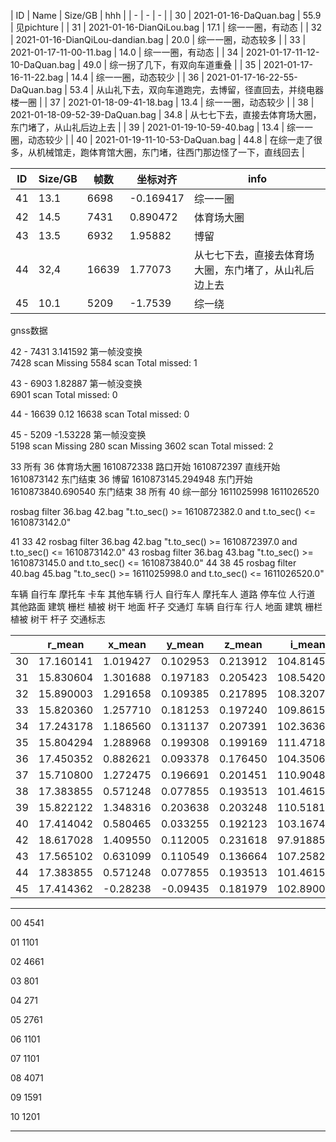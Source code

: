 | ID | Name | Size/GB | hhh |
| - | - | - |
| 30 | 2021-01-16-DaQuan.bag            | 55.9 | 见pichture |
| 31 | 2021-01-16-DianQiLou.bag         | 17.1 | 综一一圈，有动态 |
| 32 | 2021-01-16-DianQiLou-dandian.bag | 20.0 | 综一一圈，动态较多 |
| 33 | 2021-01-17-11-00-11.bag          | 14.0 | 综一一圈，有动态 |
| 34 | 2021-01-17-11-12-10-DaQuan.bag   | 49.0 | 综一拐了几下，有双向车道重叠 |
| 35 | 2021-01-17-16-11-22.bag          | 14.4 | 综一一圈，动态较少 |
| 36 | 2021-01-17-16-22-55-DaQuan.bag   | 53.4 | 从山礼下去，双向车道跑完，去博留，径直回去，并绕电器楼一圈 |
| 37 | 2021-01-18-09-41-18.bag          | 13.4 | 综一一圈，动态较少 |
| 38 | 2021-01-18-09-52-39-DaQuan.bag   | 34.8 | 从七七下去，直接去体育场大圈，东门堵了，从山礼后边上去 |
| 39 | 2021-01-19-10-59-40.bag          | 13.4 | 综一一圈，动态较少 |
| 40 | 2021-01-19-11-10-53-DaQuan.bag   | 44.8 | 在综一走了很多，从机械馆走，跑体育馆大圈，东门堵，往西门那边怪了一下，直线回去 |


| ID | Size/GB | 帧数 | 坐标对齐 | info |
| - | - | - | - | - |
| 41 | 13.1 | 6698 | -0.169417 | 综一一圈 |
| 42 | 14.5 | 7431 | 0.890472 | 体育场大圈 |
| 43 | 13.5 | 6932 | 1.95882 | 博留 |
| 44 | 32,4 | 16639 | 1.77073 | 从七七下去，直接去体育场大圈，东门堵了，从山礼后边上去 |
| 45 | 10.1 | 5209 | -1.7539 | 综一绕 |


gnss数据

42 - 7431
3.141592  第一帧没变换  
7428 scan
Missing 5584 scan
Total missed: 1

43 - 6903
1.82887  第一帧没变换  
6901 scan
Total missed: 0

44 - 16639
0.12
16638 scan
Total missed: 0

45 - 5209
-1.53228  第一帧没变换  
5198 scan
Missing 280 scan
Missing 3602 scan
Total missed: 2




33 所有
36 体育场大圈
1610872338 路口开始
1610872397 直线开始
1610873142 东门结束
36 博留
1610873145.294948 东门开始
1610873840.690540 东门结束
38 所有
40 综一部分
1611025998
1611026520

rosbag filter 36.bag 42.bag "t.to_sec() >= 1610872382.0 and t.to_sec() <= 1610873142.0"

41  33
42  rosbag filter 36.bag 42.bag "t.to_sec() >= 1610872397.0 and t.to_sec() <= 1610873142.0"
43  rosbag filter 36.bag 43.bag "t.to_sec() >= 1610873145.0 and t.to_sec() <= 1610873840.0"
44  38
45  rosbag filter 40.bag 45.bag "t.to_sec() >= 1611025998.0 and t.to_sec() <= 1611026520.0"



车辆 自行车 摩托车 卡车 其他车辆 行人 自行车人 摩托车人 道路 停车位 人行道 其他路面 建筑 栅栏 植被 树干 地面 杆子 交通灯
车辆 自行车 行人 地面 建筑 栅栏 植被 树干 杆子 交通标志




|   | r_mean | x_mean | y_mean | z_mean | i_mean | r_std | x_std | y_std | z_std | i_std | 40 |
| - | - | - | - | - | - | - | - | - | - | - | - |
| 30 | 17.160141 | 1.019427 | 0.102953 | 0.213912 | 104.81454  | 13.352299 | 13.987271 | 16.298584 | 2.570561 | 48.285126 |
| 31 | 15.830604 | 1.301688 | 0.197183 | 0.205423 | 108.542015 | 12.709464 | 12.670729 | 15.478004 | 2.530629 | 108.542015 |
| 32 | 15.890003 | 1.291658 | 0.109385 | 0.217895 | 108.32074  | 12.687225 | 12.754819 | 15.447588 | 2.546641 | 48.0936   |
| 33 | 15.820360 | 1.257710 | 0.181253 | 0.197240 | 109.861565 | 12.674225 | 12.666208 | 15.441174 | 2.530130 | 48.730553 |
| 34 | 17.243178 | 1.186560 | 0.131137 | 0.207391 | 102.36363  | 13.447727 | 14.063373 | 16.388975 | 2.595293 | 48.117104 |
| 35 | 15.804294 | 1.288968 | 0.199308 | 0.199169 | 111.47188  | 12.786472 | 12.630366 | 15.541455 | 2.531536 | 48.94122  |
| 36 | 17.450352 | 0.882621 | 0.093378 | 0.176450 | 104.35063  | 13.863521 | 14.265768 | 16.774426 | 2.638741 | 47.98196  |
| 37 | 15.710800 | 1.272475 | 0.196691 | 0.201451 | 110.90482  | 12.707960 | 12.584369 | 15.421121 | 2.518738 | 48.618526 |
| 38 | 17.383855 | 0.571248 | 0.077855 | 0.193513 | 101.46151  | 13.382260 | 14.228295 | 16.36291  | 2.587087 | 48.256783 |
| 39 | 15.822122 | 1.348316 | 0.203638 | 0.203248 | 110.51817  | 12.808883 | 12.69496  | 15.513135 | 2.532385 | 48.67859  |
| 40 | 17.414042 | 0.580465 | 0.033255 | 0.192123 | 103.167404 | 13.732049 | 14.286682 | 16.598614 | 2.64388  | 48.171806 |
| 42 | 18.617028 | 1.409550 | 0.112005 | 0.231618 | 97.91885   | 14.940610 | 15.558554 | 17.782972 | 2.731946 | 47.658833 |
| 43 | 17.565102 | 0.631099 | 0.110549 | 0.136664 | 107.25828  | 14.624243 | 14.299447 | 17.430655 | 2.820173 | 46.581043 |
| 44 | 17.383855 | 0.571248 | 0.077855 | 0.193513 | 101.46151  | 13.382260 | 14.228295 | 16.36291  | 2.587087 | 48.256783 |
| 45 | 17.414362 | -0.28238 | -0.09435 | 0.181979 | 102.89007  | 13.191715 | 13.931102 | 16.475836 | 2.632363 | 47.124527 |


---

00  4541

01  1101

02  4661

03  801

04  271

05  2761

06  1101

07  1101

08  4071

09  1591

10  1201

---
